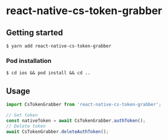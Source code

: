 # react-native-cs-token-grabber

## Getting started

`$ yarn add react-native-cs-token-grabber`

### Pod installation

`$ cd ios && pod install && cd ..`

## Usage

```javascript
import CsTokenGrabber from 'react-native-cs-token-grabber';

// Get token
const nativeToken = await CsTokenGrabber.authToken();
// Delete token
await CsTokenGrabber.deleteAuthToken();
```
